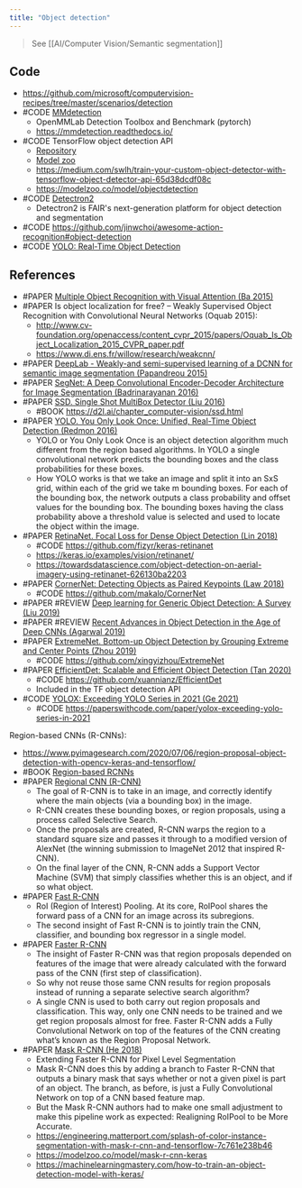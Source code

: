 ```yaml
---
title: "Object detection"
---
```


> See [[AI/Computer Vision/Semantic segmentation]]
 
## Code
- https://github.com/microsoft/computervision-recipes/tree/master/scenarios/detection
- #CODE [MMdetection](https://github.com/open-mmlab/mmdetection)
	- OpenMMLab Detection Toolbox and Benchmark (pytorch)
	- https://mmdetection.readthedocs.io/
- #CODE TensorFlow object detection API
	- [Repository](https://github.com/tensorflow/models/tree/master/research/object_detection)
	- [Model zoo](https://github.com/tensorflow/models/blob/master/research/object_detection/g3doc/tf2_detection_zoo.md)
	- https://medium.com/swlh/train-your-custom-object-detector-with-tensorflow-object-detector-api-65d38dcdf08c
	- https://modelzoo.co/model/objectdetection
- #CODE [Detectron2](https://github.com/facebookresearch/detectron2)
	- Detectron2 is FAIR's next-generation platform for object detection and segmentation
- #CODE https://github.com/jinwchoi/awesome-action-recognition#object-detection
- #CODE [YOLO: Real-Time Object Detection](https://pjreddie.com/darknet/yolo/)

## References
- #PAPER [Multiple Object Recognition with Visual Attention (Ba 2015)](http://arxiv.org/abs/1412.7755)
- #PAPER Is object localization for free? – Weakly Supervised Object Recognition with Convolutional Neural Networks (Oquab 2015): 
	- http://www.cv-foundation.org/openaccess/content_cvpr_2015/papers/Oquab_Is_Object_Localization_2015_CVPR_paper.pdf
	- https://www.di.ens.fr/willow/research/weakcnn/
- #PAPER [DeepLab - Weakly-and semi-supervised learning of a DCNN for semantic image segmentation (Papandreou 2015)](http://arxiv.org/abs/1502.02734)
- #PAPER [SegNet: A Deep Convolutional Encoder-Decoder Architecture for Image Segmentation (Badrinarayanan 2016)](http://arxiv.org/abs/1511.00561)
- #PAPER [SSD. Single Shot MultiBox Detector (Liu 2016)](https://arxiv.org/abs/1512.02325)
	- #BOOK https://d2l.ai/chapter_computer-vision/ssd.html
- #PAPER [YOLO. You Only Look Once: Unified, Real-Time Object Detection (Redmon 2016)](https://arxiv.org/abs/1506.02640)
	- YOLO or You Only Look Once is an object detection algorithm much different from the region based algorithms. In YOLO a single convolutional network predicts the bounding boxes and the class probabilities for these boxes.
	- How YOLO works is that we take an image and split it into an SxS grid, within each of the grid we take m bounding boxes. For each of the bounding box, the network outputs a class probability and offset values for the bounding box. The bounding boxes having the class probability above a threshold value is selected and used to locate the object within the image.
- #PAPER [RetinaNet. Focal Loss for Dense Object Detection (Lin 2018)](https://arxiv.org/abs/1708.02002)
	- #CODE https://github.com/fizyr/keras-retinanet
	- https://keras.io/examples/vision/retinanet/
	- https://towardsdatascience.com/object-detection-on-aerial-imagery-using-retinanet-626130ba2203
- #PAPER [CornerNet: Detecting Objects as Paired Keypoints (Law 2018)](https://arxiv.org/abs/1808.01244)
	- #CODE https://github.com/makalo/CornerNet
- #PAPER #REVIEW [Deep learning for Generic Object Detection: A Survey (Liu 2019)](https://arxiv.org/abs/1809.02165v4)
- #PAPER #REVIEW [Recent Advances in Object Detection in the Age of Deep CNNs (Agarwal 2019)](https://arxiv.org/abs/1809.03193)
- #PAPER [ExtremeNet. Bottom-up Object Detection by Grouping Extreme and Center Points (Zhou 2019)](https://arxiv.org/abs/1901.08043)
	- #CODE https://github.com/xingyizhou/ExtremeNet
- #PAPER [EfficientDet: Scalable and Efficient Object Detection (Tan 2020)](https://arxiv.org/pdf/1911.09070.pdf)
	- #CODE https://github.com/xuannianz/EfficientDet
	- Included in the TF object detection API
- #CODE [YOLOX: Exceeding YOLO Series in 2021 (Ge 2021)](https://arxiv.org/abs/2107.08430v1)
	- #CODE https://paperswithcode.com/paper/yolox-exceeding-yolo-series-in-2021

Region-based CNNs (R-CNNs):
- https://www.pyimagesearch.com/2020/07/06/region-proposal-object-detection-with-opencv-keras-and-tensorflow/
- #BOOK [Region-based RCNNs](https://d2l.ai/chapter_computer-vision/rcnn.html)
- #PAPER [Regional CNN (R-CNN)](https://arxiv.org/abs/1311.2524)
	- The goal of R-CNN is to take in an image, and correctly identify where the main objects (via a bounding box) in the image.
	- R-CNN creates these bounding boxes, or region proposals, using a process called Selective Search. 
	- Once the proposals are created, R-CNN warps the region to a standard square size and passes it through to a modified version of AlexNet (the winning submission to ImageNet 2012 that inspired R-CNN).
	- On the final layer of the CNN, R-CNN adds a Support Vector Machine (SVM) that simply classifies whether this is an object, and if so what object. 
- #PAPER [Fast R-CNN](https://arxiv.org/abs/1504.08083)
	- RoI (Region of Interest) Pooling. At its core, RoIPool shares the forward pass of a CNN for an image across its subregions. 
	- The second insight of Fast R-CNN is to jointly train the CNN, classifier, and bounding box regressor in a single model. 
- #PAPER [Faster R-CNN](https://arxiv.org/abs/1506.01497)
	- The insight of Faster R-CNN was that region proposals depended on features of the image that were already calculated with the forward pass of the CNN (first step of classification).
	- So why not reuse those same CNN results for region proposals instead of running a separate selective search algorithm?
	- A single CNN is used to both carry out region proposals and classification. This way, only one CNN needs to be trained and we get region proposals almost for free. Faster R-CNN adds a Fully Convolutional Network on top of the features of the CNN creating what’s known as the Region Proposal Network.
- #PAPER [Mask R-CNN (He 2018)](https://arxiv.org/abs/1703.06870)
	- Extending Faster R-CNN for Pixel Level Segmentation
	- Mask R-CNN does this by adding a branch to Faster R-CNN that outputs a binary mask that says whether or not a given pixel is part of an object. The branch, as before, is just a Fully Convolutional Network on top of a CNN based feature map. 
	- But the Mask R-CNN authors had to make one small adjustment to make this pipeline work as expected: Realigning RoIPool to be More Accurate.
	- https://engineering.matterport.com/splash-of-color-instance-segmentation-with-mask-r-cnn-and-tensorflow-7c761e238b46
	- https://modelzoo.co/model/mask-r-cnn-keras
	- https://machinelearningmastery.com/how-to-train-an-object-detection-model-with-keras/